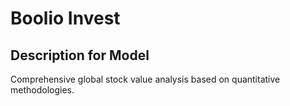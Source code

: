 # Boolio Invest

## Description for Model

Comprehensive global stock value analysis based on quantitative methodologies.

